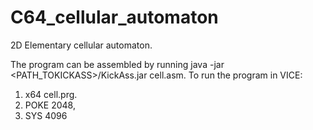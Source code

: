# C64_cellular_automaton

2D Elementary cellular automaton.

The program can be assembled by running java -jar <PATH_TOKICKASS>/KickAss.jar cell.asm.
To run the program in VICE:
1. x64 cell.prg.
2. POKE 2048, <RULE>
3. SYS 4096
